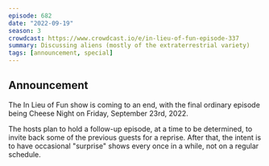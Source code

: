 ```yaml
---
episode: 682
date: "2022-09-19"
season: 3
crowdcast: https://www.crowdcast.io/e/in-lieu-of-fun-episode-337
summary: Discussing aliens (mostly of the extraterrestrial variety)
tags: [announcement, special]
---
```


## Announcement

The In Lieu of Fun show is coming to an end, with the final ordinary episode being Cheese Night on Friday, September 23rd, 2022.

The hosts plan to hold a follow-up episode, at a time to be determined, to invite back some of the previous guests for a reprise. After that, the intent is to have occasional "surprise" shows every once in a while, not on a regular schedule.
